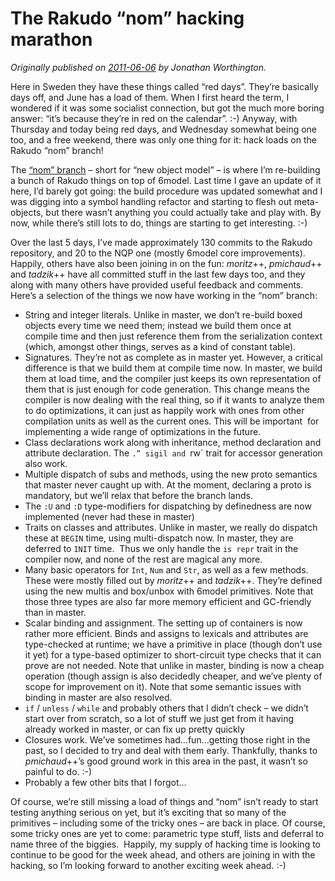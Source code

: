 # The Rakudo “nom” hacking marathon
    
*Originally published on [2011-06-06](https://6guts.wordpress.com/2011/06/06/the-rakudo-nom-hacking-marathon/) by Jonathan Worthington.*

Here in Sweden they have these things called “red days”. They’re basically days off, and June has a load of them. When I first heard the term, I wondered if it was some socialist connection, but got the much more boring answer: “it’s because they’re in red on the calendar”. :-) Anyway, with Thursday and today being red days, and Wednesday somewhat being one too, and a free weekend, there was only one thing for it: hack loads on the Rakudo “nom” branch!

The [“nom” branch](https://github.com/rakudo/rakudo/commits/nom) – short for “new object model” – is where I’m re-building a bunch of Rakudo things on top of 6model. Last time I gave an update of it here, I’d barely got going: the build procedure was updated somewhat and I was digging into a symbol handling refactor and starting to flesh out meta-objects, but there wasn’t anything you could actually take and play with. By now, while there’s still lots to do, things are starting to get interesting. :-)

Over the last 5 days, I’ve made approximately 130 commits to the Rakudo repository, and 20 to the NQP one (mostly 6model core improvements). Happily, others have also been joining in on the fun: *moritz*++, *pmichaud*++ and *tadzik*++ have all committed stuff in the last few days too, and they along with many others have provided useful feedback and comments. Here’s a selection of the things we now have working in the “nom” branch:

- String and integer literals. Unlike in master, we don’t re-build boxed objects every time we need them; instead we build them once at compile time and then just reference them from the serialization context (which, amongst other things, serves as a kind of constant table).
- Signatures. They’re not as complete as in master yet. However, a critical difference is that we build them at compile time now. In master, we build them at load time, and the compiler just keeps its own representation of them that is just enough for code generation. This change means the compiler is now dealing with the real thing, so if it wants to analyze them to do optimizations, it can just as happily work with ones from other compilation units as well as the current ones. This will be important  for implementing a wide range of optimizations in the future.
- Class declarations work along with inheritance, method declaration and attribute declaration. The `.” sigil and `rw` trait for accessor generation also work.
- Multiple dispatch of subs and methods, using the new proto semantics that master never caught up with. At the moment, declaring a proto is mandatory, but we’ll relax that before the branch lands.
- The `:U` and `:D` type-modifiers for dispatching by definedness are now implemented (never had these in master)
- Traits on classes and attributes. Unlike in master, we really do dispatch these at `BEGIN` time, using multi-dispatch now. In master, they are deferred to `INIT` time.  Thus we only handle the `is repr` trait in the compiler now, and none of the rest are magical any more.
- Many basic operators for `Int`, `Num` and `Str`, as well as a few methods. These were mostly filled out by *moritz*++ and *tadzik*++. They’re defined using the new multis and box/unbox with 6model primitives. Note that those three types are also far more memory efficient and GC-friendly than in master.
- Scalar binding and assignment. The setting up of containers is now rather more efficient. Binds and assigns to lexicals and attributes are type-checked at runtime; we have a primitive in place (though don’t use it yet) for a type-based optimizer to short-circuit type checks that it can prove are not needed. Note that unlike in master, binding is now a cheap operation (though assign is also decidedly cheaper, and we’ve plenty of scope for improvement on it). Note that some semantic issues with binding in master are also resolved.
- `if` / `unless` / `while` and probably others that I didn’t check – we didn’t start over from scratch, so a lot of stuff we just get from it having already worked in master, or can fix up pretty quickly
- Closures work. We’ve sometimes had…fun…getting those right in the past, so I decided to try and deal with them early. Thankfully, thanks to *pmichaud*++’s good ground work in this area in the past, it wasn’t so painful to do. :-)
- Probably a few other bits that I forgot…

Of course, we’re still missing a load of things and “nom” isn’t ready to start testing anything serious on yet, but it’s exciting that so many of the primitives – including some of the tricky ones – are back in place. Of course, some tricky ones are yet to come: parametric type stuff, lists and deferral to name three of the biggies.  Happily, my supply of hacking time is looking to continue to be good for the week ahead, and others are joining in with the hacking, so I’m looking forward to another exciting week ahead. :-)
